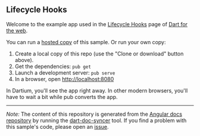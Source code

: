 ## Lifecycle Hooks

Welcome to the example app used in the
[Lifecycle Hooks](https://webdev.dartlang.org/angular/guide/lifecycle-hooks) page
of [Dart for the web](https://webdev.dartlang.org).

You can run a [hosted copy](https://webdev.dartlang.org/examples/ng/doc/lifecycle-hooks) of this
sample. Or run your own copy:

1. Create a local copy of this repo (use the "Clone or download" button above).
2. Get the dependencies: `pub get`
3. Launch a development server: `pub serve`
4. In a browser, open [http://localhost:8080](http://localhost:8080)

In Dartium, you'll see the app right away. In other modern browsers,
you'll have to wait a bit while pub converts the app.

---

*Note:* The content of this repository is generated from the
[Angular docs repository][docs repo] by running the
[dart-doc-syncer](//github.com/angular/dart-doc-syncer) tool.
If you find a problem with this sample's code, please open an [issue][].

[docs repo]: //github.com/dart-lang/site-webdev/tree/master/examples/ng/doc/lifecycle-hooks
[issue]: //github.com/dart-lang/site-webdev/issues/new?title=examples/ng/doc/lifecycle-hooks

